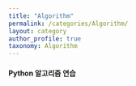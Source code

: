 ```yaml
---
title: "Algorithm"
permalink: /categories/Algorithm/
layout: category
author_profile: true
taxonomy: Algorithm
---
```


#### Python 알고리즘 연습
